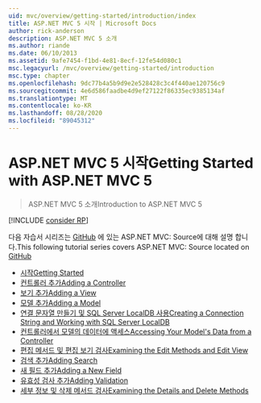 ```yaml
---
uid: mvc/overview/getting-started/introduction/index
title: ASP.NET MVC 5 시작 | Microsoft Docs
author: rick-anderson
description: ASP.NET MVC 5 소개
ms.author: riande
ms.date: 06/10/2013
ms.assetid: 9afe7454-f1bd-4e81-8ecf-12fe54d080c1
msc.legacyurl: /mvc/overview/getting-started/introduction
msc.type: chapter
ms.openlocfilehash: 9dc77b4a5b9d9e2e528428c3c4f440ae120756c9
ms.sourcegitcommit: 4e6d586faadbe4d9ef27122f86335ec9385134af
ms.translationtype: MT
ms.contentlocale: ko-KR
ms.lasthandoff: 08/28/2020
ms.locfileid: "89045312"
---
```

# <a name="getting-started-with-aspnet-mvc-5"></a><span data-ttu-id="f2ee6-103">ASP.NET MVC 5 시작</span><span class="sxs-lookup"><span data-stu-id="f2ee6-103">Getting Started with ASP.NET MVC 5</span></span>

> <span data-ttu-id="f2ee6-104">ASP.NET MVC 5 소개</span><span class="sxs-lookup"><span data-stu-id="f2ee6-104">Introduction to ASP.NET MVC 5</span></span>

[!INCLUDE [consider RP](~/includes/razor.md)]

<span data-ttu-id="f2ee6-105">다음 자습서 시리즈는 [GitHub](https://github.com/dotnet/AspNetDocs/tree/master/aspnet/mvc/overview/getting-started/introduction/sample/MvcMovie/MvcMovie) 에 있는 ASP.NET MVC: Source에 대해 설명 합니다.</span><span class="sxs-lookup"><span data-stu-id="f2ee6-105">This following tutorial series covers ASP.NET MVC: Source located on [GitHub](https://github.com/dotnet/AspNetDocs/tree/master/aspnet/mvc/overview/getting-started/introduction/sample/MvcMovie/MvcMovie)</span></span>

- [<span data-ttu-id="f2ee6-106">시작</span><span class="sxs-lookup"><span data-stu-id="f2ee6-106">Getting Started</span></span>](getting-started.md)
- [<span data-ttu-id="f2ee6-107">컨트롤러 추가</span><span class="sxs-lookup"><span data-stu-id="f2ee6-107">Adding a Controller</span></span>](adding-a-controller.md)
- [<span data-ttu-id="f2ee6-108">보기 추가</span><span class="sxs-lookup"><span data-stu-id="f2ee6-108">Adding a View</span></span>](adding-a-view.md)
- [<span data-ttu-id="f2ee6-109">모델 추가</span><span class="sxs-lookup"><span data-stu-id="f2ee6-109">Adding a Model</span></span>](adding-a-model.md)
- [<span data-ttu-id="f2ee6-110">연결 문자열 만들기 및 SQL Server LocalDB 사용</span><span class="sxs-lookup"><span data-stu-id="f2ee6-110">Creating a Connection String and Working with SQL Server LocalDB</span></span>](creating-a-connection-string.md)
- [<span data-ttu-id="f2ee6-111">컨트롤러에서 모델의 데이터에 액세스</span><span class="sxs-lookup"><span data-stu-id="f2ee6-111">Accessing Your Model's Data from a Controller</span></span>](accessing-your-models-data-from-a-controller.md)
- [<span data-ttu-id="f2ee6-112">편집 메서드 및 편집 보기 검사</span><span class="sxs-lookup"><span data-stu-id="f2ee6-112">Examining the Edit Methods and Edit View</span></span>](examining-the-edit-methods-and-edit-view.md)
- [<span data-ttu-id="f2ee6-113">검색 추가</span><span class="sxs-lookup"><span data-stu-id="f2ee6-113">Adding Search</span></span>](adding-search.md)
- [<span data-ttu-id="f2ee6-114">새 필드 추가</span><span class="sxs-lookup"><span data-stu-id="f2ee6-114">Adding a New Field</span></span>](adding-a-new-field.md)
- [<span data-ttu-id="f2ee6-115">유효성 검사 추가</span><span class="sxs-lookup"><span data-stu-id="f2ee6-115">Adding Validation</span></span>](adding-validation.md)
- [<span data-ttu-id="f2ee6-116">세부 정보 및 삭제 메서드 검사</span><span class="sxs-lookup"><span data-stu-id="f2ee6-116">Examining the Details and Delete Methods</span></span>](examining-the-details-and-delete-methods.md)
